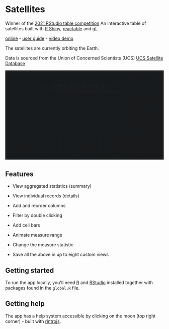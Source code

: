 # Satellites

Winner of the [2021 RStudio table competition](https://www.rstudio.com/blog/winners-of-the-2021-table-contest/)
An interactive table of satellites built with [R Shiny](https://github.com/rstudio/shiny), [reactable](https://glin.github.io/reactable/) and [gt](https://gt.rstudio.com/).

[online](https://vfridkin.shinyapps.io/Satellites/) - 
[user guide](https://vfridkin.github.io/satellite_table_docs) - 
[video demo](https://youtu.be/ADWZs0MQkek)

The satellites are currently orbiting the Earth. 

Data is sourced from the Union of Concerned Scientists (UCS) [UCS Satellite Database](https://www.ucsusa.org/resources/satellite-database)

![Splash page showing satellite flying](www/satellites.gif)

## Features

- View aggregated statistics (summary)

- View individual records (details)

- Add and reorder columns

- Filter by double clicking

- Add cell bars

- Animate measure range

- Change the measure statistic

- Save all the above in up to eight custom views

## Getting started

To run the app locally, you'll need [R](https://cran.r-project.org/) and [RStudio](https://www.rstudio.com/products/rstudio/) installed together with packages found in the `global.R` file.

## Getting help

The app has a help system accessible by clicking on the moon (top right corner) - built with [rintrojs](https://github.com/carlganz/rintrojs).
